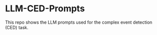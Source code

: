 # LLM-CED-Prompts

This repo shows the LLM prompts used for the complex event detection (CED) task.
